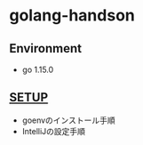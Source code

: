 # golang-handson

## Environment

- go 1.15.0

## [SETUP](./doc/SETUP.md)

- goenvのインストール手順
- IntelliJの設定手順
